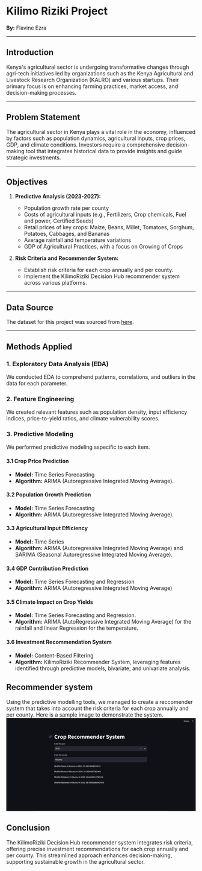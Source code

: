 # Kilimo Riziki Project
**By:**
 Flavine Ezra

---

## Introduction
Kenya's agricultural sector is undergoing transformative changes through agri-tech initiatives led by organizations such as the Kenya Agricultural and Livestock Research Organization (KALRO) and various startups. Their primary focus is on enhancing farming practices, market access, and decision-making processes.

---

## Problem Statement
The agricultural sector in Kenya plays a vital role in the economy, influenced by factors such as population dynamics, agricultural inputs, crop prices, GDP, and climate conditions. Investors require a comprehensive decision-making tool that integrates historical data to provide insights and guide strategic investments.

---

## Objectives
1. **Predictive Analysis (2023-2027):**
   - Population growth rate per county
   - Costs of agricultural inputs (e.g., Fertilizers, Crop chemicals, Fuel and power, Certified Seeds)
   - Retail prices of key crops: Maize, Beans, Millet, Tomatoes, Sorghum, Potatoes, Cabbages, and Bananas
   - Average rainfall and temperature variations
   - GDP of Agricultural Practices, with a focus on Growing of Crops

2. **Risk Criteria and Recommender System:**
   - Establish risk criteria for each crop annually and per county.
   - Implement the KilimoRiziki Decision Hub recommender system across various platforms.

---

## Data Source
The dataset for this project was sourced from [here]().

---

## Methods Applied

### 1. Exploratory Data Analysis (EDA)
We conducted EDA to comprehend patterns, correlations, and outliers in the data for each parameter.

### 2. Feature Engineering
We created relevant features such as population density, input efficiency indices, price-to-yield ratios, and climate vulnerability scores.

### 3. Predictive Modeling
We performed predictive modeling sspecific to each item.
#### 3.1 Crop Price Prediction
- **Model:** Time Series Forecasting
- **Algorithm:** ARIMA (Autoregressive Integrated Moving Average).

#### 3.2 Population Growth Prediction
- **Model:** Time Series Forecasting
- **Algorithm:** ARIMA (Autoregressive Integrated Moving Average).

#### 3.3 Agricultural Input Efficiency
- **Model:** Time Series
- **Algorithm:** ARIMA (Autoregressive Integrated Moving Average) and SARIMA (Seasonal Autoregressive Integrated Moving Average).

#### 3.4 GDP Contribution Prediction
- **Model:** Time Series Forecasting and Regression
- **Algorithm:** ARIMA (Autoregressive Integrated Moving Average) 

#### 3.5 Climate Impact on Crop Yields
- **Model:** Time Series Forecasting and Regression.
- **Algorithm:** ARIMA (AutoRegressive Integrated Moving Average) for the rainfall and linear Regression for the temperature.

#### 3.6 Investment Recommendation System
- **Model:** Content-Based Filtering
- **Algorithm:** KilimoRiziki Recommender System, leveraging features identified through predictive models, bivariate, and univariate analysis.

## Recommender system
Using the predictive modelling tools, we managed to create a reccomender system that takes into account the risk criteria for each crop annually and per county. Here is a sample image to demonstrate the system.
![image](https://github.com/EvangelineNgunjiri/KilimoRiziki-Decision-Hub/blob/kagia/WhatsApp%20Image%202024-01-29%20at%2015.00.43.jpeg)

## Conclusion
The KilimoRiziki Decision Hub recommender system integrates risk criteria, offering precise investment recommendations for each crop annually and per county. This streamlined approach enhances decision-making, supporting sustainable growth in the agricultural sector.
